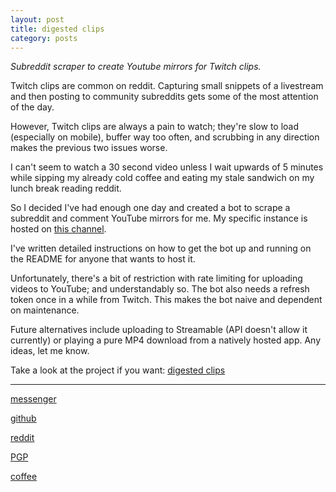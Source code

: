 ```yaml
---
layout: post
title: digested clips
category: posts
---
```


*Subreddit scraper to create Youtube mirrors for Twitch clips.*

Twitch clips are common on reddit. Capturing small snippets of a livestream and then posting to community subreddits gets some of the most attention of the day.

However, Twitch clips are always a pain to watch; they're slow to load (especially on mobile), buffer way too often, and scrubbing in any direction makes the previous two issues worse.

I can't seem to watch a 30 second video unless I wait upwards of 5 minutes while sipping my already cold coffee and eating my stale sandwich on my lunch break reading reddit.

So I decided I've had enough one day and created a bot to scrape a subreddit and comment YouTube mirrors for me. My specific instance is hosted on [this channel][channel].

I've written detailed instructions on how to get the bot up and running on the README for anyone that wants to host it.

Unfortunately, there's a bit of restriction with rate limiting for uploading videos to YouTube; and understandably so. The bot also needs a refresh token once in a while from Twitch. This makes the bot naive and dependent on maintenance.

Future alternatives include uploading to Streamable (API doesn't allow it currently) or playing a pure MP4 download from a natively hosted app. Any ideas, let me know.

Take a look at the project if you want:
[digested clips][digested clips]

---

[messenger][facebook]

[github][dqd]

[reddit][reddit]

[PGP][PGP]

[coffee][coffee]

[facebook]: https://www.m.me/dqdang1
[dqd]: https://github.com/dqdang
[reddit]: https://www.reddit.com/user/outsidefarmland/
[PGP]: https://raw.githubusercontent.com/dqdang/dqdang.github.io/master/derek-dang.asc
[channel]: https://www.youtube.com/channel/UCfZ5RkmbZACUciI1IDncxJQ/
[digested clips]: https://github.com/dqdang/digested-clips
[coffee]: https://www.buymeacoffee.com/dqdang
